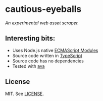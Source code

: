 # cautious-eyeballs

_An experimental web asset scraper._

## Interesting bits:

* Uses Node.js native [ECMAScript Modules](https://nodejs.org/api/esm.html)
* Source code written in [TypeScript](https://www.typescriptlang.org)
* Source code has no dependencies
* Tested with [ava](https://github.com/avajs/ava)

## License

MIT. See [LICENSE](./LICENSE).